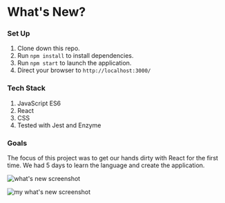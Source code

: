 # What's New?

### Set Up

1. Clone down this repo.
2. Run `npm install` to install dependencies.
3. Run `npm start` to launch the application.
4. Direct your browser to `http://localhost:3000/`

### Tech Stack

1. JavaScript ES6 
2. React
3. CSS
4. Tested with Jest and Enzyme

### Goals 

The focus of this project was to get our hands dirty with React for the first time. We had 5 days to learn the language and create the application. 



![what's new screenshot](./screenshots/whats-new.png)

![my what's new screenshot]('./screenshots/screenshot.png')

